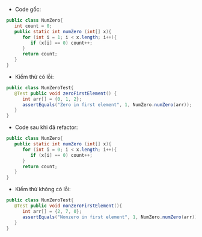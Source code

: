 * Code gốc:
```java
public class NumZero{
   int count = 0;
   public static int numZero (int[] x){  
      for (int i = 1; i < x.length; i++){
         if (x[i] == 0) count++;
      }
      return count;
   }
}
```
* Kiểm thử có lỗi: 
```java
public class NumZeroTest{
   @Test public void zeroFirstElement() {
      int arr[] = {0, 1, 2};
      assertEquals("Zero in first element", 1, NumZero.numZero(arr));
   }
}
```
* Code sau khi đã refactor:
```java
public class NumZero{
   public static int numZero (int[] x){  
      for (int i = 0; i < x.length; i++){
         if (x[i] == 0) count++;
      }
      return count;
   }
}
```
* Kiểm thử không có lỗi:
```java
public class NumZeroTest{
   @Test public void nonZeroFirstElement(){
      int arr[] = {2, 7, 0};
      assertEquals("Nonzero in first element", 1, NumZero.numZero(arr));
   }
}
```

